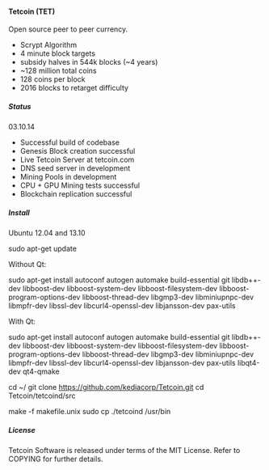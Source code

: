 #### **Tetcoin (TET)**

Open source peer to peer currency.
* Scrypt Algorithm
* 4 minute block targets
* subsidy halves in 544k blocks (~4 years)
* ~128 million total coins
* 128 coins per block
* 2016 blocks to retarget difficulty

##### **Status**

03.10.14
* Successful build of codebase
* Genesis Block creation successful
* Live Tetcoin Server at tetcoin.com
* DNS seed server in development
* Mining Pools in development
* CPU + GPU Mining tests successful
* Blockchain replication successful

##### **Install**

Ubuntu 12.04 and 13.10

sudo apt-get update

Without Qt:

sudo apt-get install autoconf autogen automake build-essential git libdb++-dev libboost-dev libboost-system-dev libboost-filesystem-dev libboost-program-options-dev libboost-thread-dev libgmp3-dev libminiupnpc-dev libmpfr-dev libssl-dev libcurl4-openssl-dev libjansson-dev pax-utils

With Qt:

sudo apt-get install autoconf autogen automake build-essential git libdb++-dev libboost-dev libboost-system-dev libboost-filesystem-dev libboost-program-options-dev libboost-thread-dev libgmp3-dev libminiupnpc-dev libmpfr-dev libssl-dev libcurl4-openssl-dev libjansson-dev pax-utils libqt4-dev qt4-qmake

cd ~/
git clone https://github.com/kediacorp/Tetcoin.git
cd Tetcoin/tetcoind/src

make -f makefile.unix
sudo cp ./tetcoind /usr/bin

##### **License**

Tetcoin Software is released under terms of the MIT License.  Refer to COPYING for further details.
